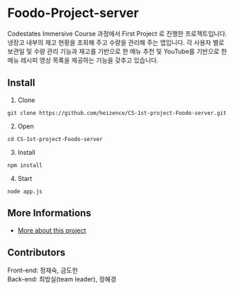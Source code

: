 # Foodo-Project-server
Codestates Immersive Course 과정에서 First Project 로 진행한 프로젝트입니다. 
냉장고 내부의 재고 현황을 조회해 주고 수량을 관리해 주는 앱입니다. 각 사용자 별로 보관일 및 수량 관리 기능과 재고를 기반으로 한 메뉴 추천 및 YouTube를 기반으로 한 메뉴 레시피 영상 목록을 제공하는 기능을 갖추고 있습니다.

## Install
1. Clone
```
git clone https://github.com/heizence/CS-1st-project-Foodo-server.git
```
2. Open
```
cd CS-1st-project-Foodo-server
```
3. Install
```
npm install
```
4. Start
```
node app.js
```

## More Informations
+ [More about this project](https://slides.com/bangsil/deck-3#/)

## Contributors
Front-end: 정재숙, 금도헌   
Back-end: 최방실(team leader), 정혜경
